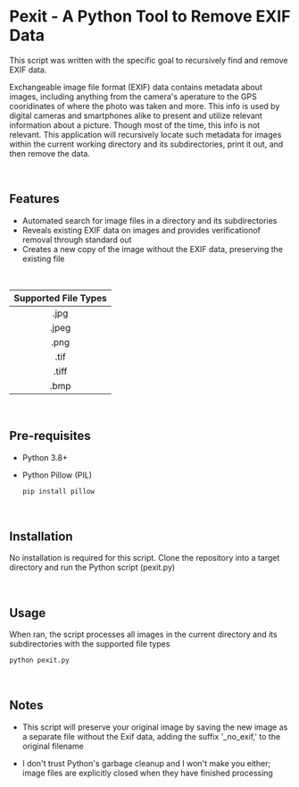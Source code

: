 # Pexit - A Python Tool to Remove EXIF Data 

This script was written with the specific goal to recursively find and remove EXIF data.

Exchangeable image file format (EXIF) data contains metadata about images, including anything from the camera's aperature to the GPS cooridinates of where the photo was taken and more. This info is used by digital cameras and smartphones alike to present and utilize relevant information about a picture. Though most of the time, this info is not relevant. This application will recursively locate such metadata for images within the current working directory and its subdirectories, print it out, and then remove the data.

<br/>

## Features

* Automated search for image files in a directory and its subdirectories
* Reveals existing EXIF data on images and provides verificationof removal through standard out
* Creates a new copy of the image without the EXIF data, preserving the existing file

<br/>

  | Supported File Types  | 
  | :----:        |    
  |    .jpg      |
  |    .jpeg      |
  |    .png      |
  |    .tif      |
  |    .tiff      |
  |    .bmp      |

<br/>

## Pre-requisites

* Python 3.8+ 

* Python Pillow (PIL) 

    ```python   
    pip install pillow
    ```

<br/>
  
## Installation

No installation is required for this script. Clone the repository into a target directory and run the Python script (pexit.py) 

<br/>

## Usage

When ran, the script processes all images in the current directory and its subdirectories with the supported file types

  ```python
  python pexit.py
  ```
    
<br/>

## Notes

* This script will preserve your original image by saving the new image as a separate file without the Exif data, adding the suffix '_no_exif,' to the original filename

* I don't trust Python's garbage cleanup and I won't make you either; image files are explicitly closed when they have finished processing
